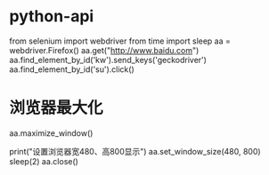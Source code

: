 # python-api
from selenium import webdriver
from time import sleep
aa = webdriver.Firefox()
aa.get("http://www.baidu.com")
aa.find_element_by_id('kw').send_keys('geckodriver')
aa.find_element_by_id('su').click()

# 浏览器最大化
aa.maximize_window()

print("设置浏览器宽480、高800显示")
aa.set_window_size(480, 800)
sleep(2)
aa.close()
